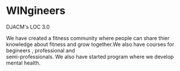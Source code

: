 # WINgineers
DJACM's LOC 3.0

We have created a fitness community where people can share thier knowledge about fitness and grow together.We also have courses for begineers , professional and  
semi-professionals. We also have started program where we develop mental health.


